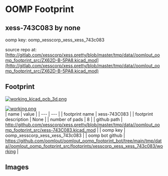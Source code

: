 # OOMP Footprint  
## xess-743C083  by none  
  
oomp key: oomp_xesscorp_xess_xess_743c083  
  
source repo at: [http://gitlab.com/xesscorp/xess.pretty/blob/master/tmp/data//oomlout_oomp_footprint_src/ZX62D-B-5PA8.kicad_mod](http://gitlab.com/xesscorp/xess.pretty/blob/master/tmp/data//oomlout_oomp_footprint_src/ZX62D-B-5PA8.kicad_mod)  
## Footprint  
  
[![working_kicad_pcb_3d.png](working_kicad_pcb_3d_600.png)](working_kicad_pcb_3d.png)  
  
[![working.png](working_600.png)](working.png)  
| name | value | 
| --- | --- | 
| footprint name | xess-743C083 | 
| footprint description | None | 
| number of pads | 8 | 
| github path | http://github.com/xesscorp/xess.pretty/blob/master/tmp/data//oomlout_oomp_footprint_src/xess-743C083.kicad_mod | 
| oomp key | oomp_xesscorp_xess_xess_743c083 | 
| oomp bot github | https://github.com/oomlout/oomlout_oomp_footprint_bot/tree/main/tmp/data//oomlout_oomp_footprint_src/footprints/xesscorp_xess_xess_743c083/working | 
## Images  

